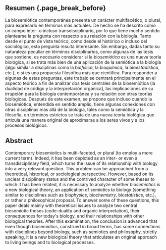 ## Resumen {.page_break_before}

La biosemiótica contemporánea presenta un carácter multifacético, o plural, para expresarlo en términos más actuales.
De hecho se ha descrito como un campo inter- o incluso transdisciplinario, por lo que tiene mucho sentido plantearse la pregunta con respecto a su relación con la biología.
Tanto desde el punto de vista teórico, como desde el histórico o incluso del sociológico, esta pregunta resulta interesante.
Sin embargo, dadas tanto su naturaleza peculiar en términos disciplinarios, como algunas de las tesis que sostiene, es necesario considerar si la bio*semiótica* es una nueva teoría biológica, si se trata más bien de una aplicación de la semiótica a la biología (algo similar a disciplinas como la bio*física*, la bio*química*, la bio*estadística*, etc.), o si es una propuesta filosófica más que científica.
Para responder a algunas de estas preguntas, este trabajo se centrará principalmente en el aspecto teórico a fin de analizar dos tesis centrales de la biosemiótica (la dualidad de código y la interpretación orgánica), las implicaciones de su irrupción para la biología contemporánea y su relación con otras teorías biológicas.
Después de este examen, se propone que incluso cuando la biosemiótica, entendida en sentido amplio, tiene algunas conexiones con otras disciplinas más allá de la biología, tales como la semiótica y la filosofía, en términos estrictos se trata de una nueva teoría biológica que articula una manera original de aproximarse a los seres vivos y a los procesos biológicos.

## Abstract

Contemporary biosemiotics is multi-faceted, or plural (to employ a more current term).
Indeed, it has been depicted as an inter- or even a transdisciplinary field, which turns the issue of its relationship with biology into a very relevant question.
This problem can be approached from a theoretical, historical, or sociological perspective.
However, based on its unclear disciplinary status and the contrived character of some theses to which it has been related, it is necessary to analyze whether bio*semiotics* is a new biological theory, an application of semiotics to biology (something similar to disciplines such as bio*physics*, bio*chemistry*, bio*statistics*, etc.), or rather a philosophical proposal.
To answer some of these questions, this paper deals mainly with theoretical issues to analyze two central biosemiotic theses (code-duality and organic interpretation), their consequences for today's biology, and their relationships with other biological theories.
After this examination, the conclusion is advanced that even though biosemiotics, construed in broad terms, has some connections with disciplines beyond biology, such as semiotics and philosophy, strictly speaking, it is a new biological theory that articulates an original approach to living beings and to biological processes.
